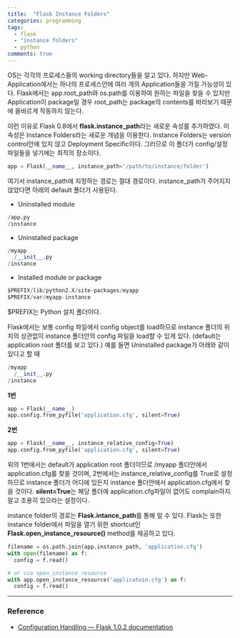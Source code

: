 ```yaml
---
title:  "Flask Instance Folders"
categories: programming
tags:
  - flask
  - "instance folders"
  - python
comments: true
---
```

OS는 각각의 프로세스들의 working directory들을 알고 있다.
하지만 Web-Application에서는 하나의 프로세스안에 여러 개의 Application들을
가질 가능성이 있다. Flask에서는 app.root_path와 os.path를 이용하여 원하는
파일을 찾을 수 있지만 Application이 package일 경우
root_path는 package의 contents를 바라보기 때문에 올바르게 작동하지 않는다.

이런 이유로 Flask 0.8에서 **flask.instance_path**라는 새로운 속성를 추가하였다.
이 속성은 Instance Folders라는 새로운 개념을 이용한다.
Instance Folders는 version control안에 있지 않고 Deployment Specific이다.
그러므로 이 폴더가 config/설정 파일들을 넣기에는 최적의 장소이다.

```python
app = Flask(__name__, instance_path='/path/to/instance/folder')
```

여기서 instance_path에 지정하는 경로는 절대 경로이다.
instance_path가 주어지지 않았다면 아래의 default 폴더가 사용된다.

* Uninstalled module

```python
/app.py
/instance
```

* Uninstalled package

```python
/myapp
  /__init__.py
/instance
```

* Installed module or package

```python
$PREFIX/lib/python2.X/site-packages/myapp
$PREFIX/var/myapp-instance
```

$PREFIX는 Python 설치 폴더이다.

Flask에서는 보통 config 파일에서 config object를 load하므로 instance 폴더의 위치의 상관없이 instance 폴더안의 config 파일을 load할 수 있게 있다. (default는 application root 폴더를 보고 있다.)
예를 들면 Uninstalled package가 아래와 같이 있다고 할 때

```python
/myapp
  /__init__.py
/instance
```

**1번**

```python
app = Flask(__name__)
app.config.from_pyfile('application.cfg', silent=True)
```

**2번**

```python
app = Flask(__name__, instance_relative_config=True)
app.config.from_pyfile('application.cfg', silent=True)
```

위의 1번에서는 default가 application root 폴더이므로 /myapp 폴더안에서
application.cfg를 찾을 것이며, 2번에서는 instance_relative_config를 True로
설정하므로 instance 폴더가 어디에 있든지
instance 폴더안에서 application.cfg에서 찾을 것이다.
**silent=True**는 해당 폴더에 application.cfg파일이 없어도
complain하지 말고 조용히 있으라는 설정이다.

instance folder의 경로는 **Flask.intance_path**를 통해 알 수 있다.
Flask는 또한 instance folder에서 파일을 열기 위한
shortcut인 **Flask.open_instance_resource()** method를 제공하고 있다.

```python
filename = os.path.join(app.instance_path, 'application.cfg')
with open(filename) as f:
  config = f.read()

# or via open_instance_resource
with app.open_instance_resource('applicatoin.cfg') as f:
  config = f.read()
```

---

### Reference

+ [Configuration Handling — Flask 1.0.2 documentation](http://flask.pocoo.org/docs/1.0/config/)
